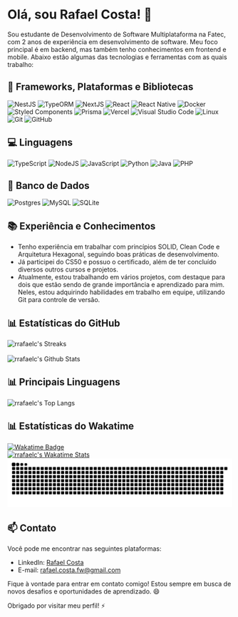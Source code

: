 # Olá, sou Rafael Costa! 👋

Sou estudante de Desenvolvimento de Software Multiplataforma na Fatec, com 2 anos de experiência em desenvolvimento de software. Meu foco principal é em backend, mas também tenho conhecimentos em frontend e mobile. Abaixo estão algumas das tecnologias e ferramentas com as quais trabalho:

## 🚀 Frameworks, Plataformas e Bibliotecas

![NestJS](https://img.shields.io/badge/NestJS-E0234E.svg?style=for-the-badge&logo=NestJS&logoColor=white)
![TypeORM](https://img.shields.io/badge/TypeORM-2D3748?style=for-the-badge&logo=typeorm)
![NextJS](https://img.shields.io/badge/Next-%2320232a?style=for-the-badge&logo=next.js&logoColor=%2361DAFB)
![React](https://img.shields.io/badge/react-%2320232a.svg?style=for-the-badge&logo=react&logoColor=%2361DAFB)
![React Native](https://img.shields.io/badge/react_native-%2320232a.svg?style=for-the-badge&logo=react&logoColor=%2361DAFB)
![Docker](https://img.shields.io/badge/docker-%230db7ed.svg?style=for-the-badge&logo=docker&logoColor=white)
![Styled Components](https://img.shields.io/badge/styled--components-DB7093?style=for-the-badge&logo=styled-components&logoColor=white)
![Prisma](https://img.shields.io/badge/Prisma-3982CE?style=for-the-badge&logo=Prisma&logoColor=white)
![Vercel](https://img.shields.io/badge/vercel-%23000000.svg?style=for-the-badge&logo=vercel&logoColor=white)
![Visual Studio Code](https://img.shields.io/badge/Visual%20Studio%20Code-0078d7.svg?style=for-the-badge&logo=visual-studio-code&logoColor=white)
![Linux](https://img.shields.io/badge/Linux-FCC624?style=for-the-badge&logo=linux&logoColor=black)
![Git](https://img.shields.io/badge/git-%23F05033.svg?style=for-the-badge&logo=git&logoColor=white)
![GitHub](https://img.shields.io/badge/github-%23121011.svg?style=for-the-badge&logo=github&logoColor=white)

## 💻 Linguagens

![TypeScript](https://img.shields.io/badge/typescript-%23007ACC.svg?style=for-the-badge&logo=typescript&logoColor=white)
![NodeJS](https://img.shields.io/badge/node.js-6DA55F?style=for-the-badge&logo=node.js&logoColor=white)
![JavaScript](https://img.shields.io/badge/JavaScript-F7DF1E.svg?style=for-the-badge&logo=JavaScript&logoColor=black)
![Python](https://img.shields.io/badge/python-3670A0?style=for-the-badge&logo=python&logoColor=ffdd54)
![Java](https://img.shields.io/badge/java-%23ED8B00.svg?style=for-the-badge&logo=openjdk&logoColor=white)
![PHP](https://img.shields.io/badge/php-%23777BB4.svg?style=for-the-badge&logo=php&logoColor=white)

## 💾 Banco de Dados

![Postgres](https://img.shields.io/badge/postgres-%23316192.svg?style=for-the-badge&logo=postgresql&logoColor=white)
![MySQL](https://img.shields.io/badge/mysql-%2305a.svg?style=for-the-badge&logo=mysql&logoColor=white)
![SQLite](https://img.shields.io/badge/sqlite-%2307405e.svg?style=for-the-badge&logo=sqlite&logoColor=white)

## 📚 Experiência e Conhecimentos

- Tenho experiência em trabalhar com princípios SOLID, Clean Code e Arquitetura Hexagonal, seguindo boas práticas de desenvolvimento.
- Já participei do CS50 e possuo o certificado, além de ter concluído diversos outros cursos e projetos.
- Atualmente, estou trabalhando em vários projetos, com destaque para dois que estão sendo de grande importância e aprendizado para mim. Neles, estou adquirindo habilidades em trabalho em equipe, utilizando Git para controle de versão.

## 📊 Estatísticas do GitHub

<!-- ![](https://github-readme-streak-stats.herokuapp.com/?user=rrafaelc&theme=black-ice&hide_border=false&stroke=0000&background=0D1117&ring=e05397&fire=e05397&currStreakLabel=e05397)
-->
<div>
  <img  src="http://github-readme-streak-stats.herokuapp.com?user=rrafaelc&theme=dracula&hide_border=false" alt="rrafaelc's Streaks">  
</div>
<br>
<div>
  <img src="https://github-readme-stats.vercel.app/api?username=rrafaelc&show_icons=true&theme=tokyonight" alt="rrafaelc's Github Stats" />
</div>

## 📊 Principais Linguagens

<div>
  <img src="https://github-readme-stats.vercel.app/api/top-langs/?username=rrafaelc&layout=compact" alt="rrafaelc's Top Langs" />
</div>

## 📊 Estatísticas do Wakatime

<a href="https://wakatime.com/@rrafaelc">
  <div>
    <img src="https://wakatime.com/badge/user/a82412c8-8022-4b97-a121-14b2111152e8.svg" alt="Wakatime Badge" />
  </div>
  <div>
    <img src="https://github-readme-stats.vercel.app/api/wakatime?username=rrafaelc" alt="rrafaelc's Wakatime Stats" />
  </div>  
</a> 

<picture>
  <source
    media="(prefers-color-scheme: dark)"
    srcset="https://raw.githubusercontent.com/rrafaelc/rrafaelc/output/github-contribution-grid-snake-dark.svg"
  />
  <source
    media="(prefers-color-scheme: light)"
    srcset="https://raw.githubusercontent.com/rrafaelc/rrafaelc/output/github-contribution-grid-snake.svg"
  />
  <img
    alt="github contribution grid snake animation"
    src="https://raw.githubusercontent.com/rrafaelc/rrafaelc/output/github-contribution-grid-snake.svg"
  />
</picture>

<!--
##

<div>
<img src="https://github-profile-trophy.vercel.app/?username=rrafaelc&theme=dracula&row=2&column=5&margin-w=15&margin-h=15&no-bg=true&no-frame=true)"/>
</div>


#### Wakatime Card Exclusive Options

*   `hide` - Hides the languages specified from the card *(Comma-separated values)*. Default: `[] (blank array)`.
*   `hide_title` - *(boolean)*. Default `false`.
*   `line_height` - Sets the line height between text *(number)*. Default `25`.
*   `hide_progress` - Hides the progress bar and percentage *(boolean)*. Default `false`.
*   `custom_title` - Sets a custom title for the card *(string)*. Default `Wakatime Stats`.
*   `layout` - Switches between two available layouts `default` & `compact`.  Default `default`.
*   `langs_count` - Limits the number of languages on the card, defaults to all reported languages *(number)*.
*   `api_domain` - Sets a custom API domain for the card, e.g. to use services like [Hakatime](https://github.com/mujx/hakatime) or [Wakapi](https://github.com/muety/wakapi) *(string)*. Default `Waka API`.
-->

## 📫 Contato

Você pode me encontrar nas seguintes plataformas:

- LinkedIn: [Rafael Costa](https://www.linkedin.com/in/rrafaelc)
- E-mail: rafael.costa.fw@gmail.com

Fique à vontade para entrar em contato comigo! Estou sempre em busca de novos desafios e oportunidades de aprendizado. 😄

Obrigado por visitar meu perfil! ⚡
